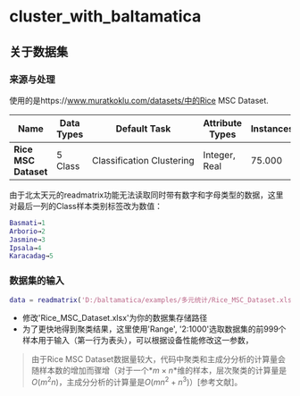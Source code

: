 # cluster_with_baltamatica
## 关于数据集

### 来源与处理

使用的是https://www.muratkoklu.com/datasets/中的Rice MSC Dataset.

| **Name** | **Data Types** | **Default Task** | **Attribute Types** | **Instances** | **Attributes** | **Year** |
| --- | --- | --- | --- | --- | --- | --- |
| **Rice MSC Dataset** | 5 Class | Classification Clustering | Integer, Real | 75.000 | 106 | 2021 |

由于北太天元的readmatrix功能无法读取同时带有数字和字母类型的数据，这里对最后一列的Class样本类别标签改为数值：

```matlab
Basmati→1
Arborio→2
Jasmine→3
Ipsala→4
Karacadag→5
```

### 数据集的输入

```matlab
data = readmatrix('D:/baltamatica/examples/多元统计/Rice_MSC_Dataset.xlsx', 'Range', '2:1000');
```

- 修改'Rice_MSC_Dataset.xlsx'为你的数据集存储路径
- 为了更快地得到聚类结果，这里使用'Range', '2:1000'选取数据集的前999个样本用于输入（第一行为表头），可以根据设备性能修改这一参数，

> 由于Rice MSC Dataset数据量较大，代码中聚类和主成分分析的计算量会随样本数的增加而骤增（对于一个$*m×n*$维的样本，层次聚类的计算量是$O(m^2n)$，主成分分析的计算量是$O(mn^2 + n^3)$）[参考文献]。
>
